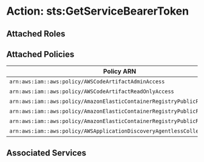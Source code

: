 # Action: sts:GetServiceBearerToken

## Attached Roles

## Attached Policies

| Policy ARN | Policy Name |
|------------|-------------|
| `arn:aws:iam::aws:policy/AWSCodeArtifactAdminAccess` | [AWSCodeArtifactAdminAccess](../policies.md#awscodeartifactadminaccess) |
| `arn:aws:iam::aws:policy/AWSCodeArtifactReadOnlyAccess` | [AWSCodeArtifactReadOnlyAccess](../policies.md#awscodeartifactreadonlyaccess) |
| `arn:aws:iam::aws:policy/AmazonElasticContainerRegistryPublicPowerUser` | [AmazonElasticContainerRegistryPublicPowerUser](../policies.md#amazonelasticcontainerregistrypublicpoweruser) |
| `arn:aws:iam::aws:policy/AmazonElasticContainerRegistryPublicFullAccess` | [AmazonElasticContainerRegistryPublicFullAccess](../policies.md#amazonelasticcontainerregistrypublicfullaccess) |
| `arn:aws:iam::aws:policy/AmazonElasticContainerRegistryPublicReadOnly` | [AmazonElasticContainerRegistryPublicReadOnly](../policies.md#amazonelasticcontainerregistrypublicreadonly) |
| `arn:aws:iam::aws:policy/AWSApplicationDiscoveryAgentlessCollectorAccess` | [AWSApplicationDiscoveryAgentlessCollectorAccess](../policies.md#awsapplicationdiscoveryagentlesscollectoraccess) |

## Associated Services

